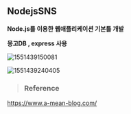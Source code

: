 ## NodejsSNS

**Node.js를 이용한 웹애플리케이션 기본틀 개발**

**몽고DB , express 사용**



![1551439150081](https://user-images.githubusercontent.com/32234263/53635146-8dcb9580-3c5f-11e9-9b26-379b9b568b9e.png)

![1551439240405](https://user-images.githubusercontent.com/32234263/53635164-9a4fee00-3c5f-11e9-9528-a077210c297e.png)

> ### Reference

https://www.a-mean-blog.com/